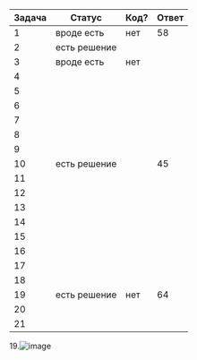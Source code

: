 | Задача | Статус |Код? |  Ответ |
| ------ | ------ | ------ | ------ |
| 1 |  вроде есть |  нет  |  58 |
| 2 |  есть решение|    |     |
| 3 |  вроде есть  |  нет  |    |
| 4 |    |    |    |
| 5 |    |    |    | 
| 6 |    |    |    | 
| 7 |    |    |    | 
| 8 |    |    |    |
| 9 |    |    |    |
| 10 |  есть решение |    | 45   |
| 11 |   |    |    |
| 12 |   |    |    |
| 13 |   |    |    |
| 14 |   |    |    |
| 15 |   |    |    |
| 16 |   |    |    |
| 17 |   |    |    |
| 18 |   |    |    |
| 19 |  есть решение |  нет   |  64  |
| 20 |   |    |    |
| 21 |   |    |    |

19.![image](https://user-images.githubusercontent.com/114381796/208225004-b801f279-4b77-4f82-9959-097b045baef2.png)
    
